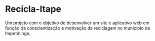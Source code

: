# Recicla-Itape
Um projeto com o objetivo de desenvolver um site e aplicativo web em função da conscientização e motivação da reciclagem no município de Itapetininga.
